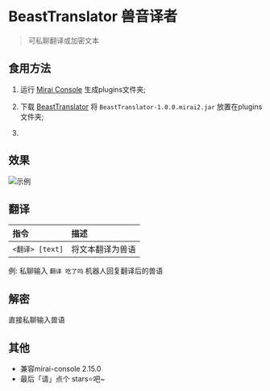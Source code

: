 # BeastTranslator 兽音译者

> 可私聊翻译或加密文本

## 食用方法

1. 运行 [Mirai Console](https://github.com/mamoe/mirai) 生成plugins文件夹;

2. 下载 [BeastTranslator](https://github.com/MskTmi/BeastTranslator/releases) 将 `BeastTranslator-1.0.0.mirai2.jar` 放置在plugins文件夹;
3. 
## 效果
![示例](https://github.com/MskTmi/BeastTranslator/assets/87525977/e9308616-f364-4f7f-8803-9429c86dbd12)

## 翻译
| 指令                               | 描述       |
|:-----------------------------------|:---------|
| `<翻译> [text]`                    | 将文本翻译为兽语 |

例: 私聊输入 `翻译 吃了吗` 机器人回复翻译后的兽语

## 解密

直接私聊输入兽语


## 其他
- 兼容mirai-console 2.15.0
- 最后「请」点个 stars⭐吧~
